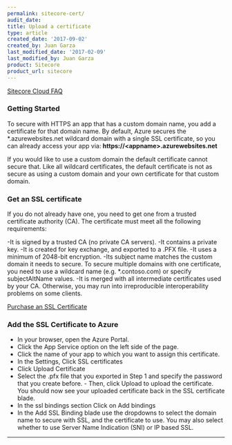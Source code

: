 ```yaml
---
permalink: sitecore-cert/
audit_date:
title: Upload a certificate
type: article
created_date: '2017-09-02'
created_by: Juan Garza
last_modified_date: '2017-02-09'
last_modified_by: Juan Garza
product: Sitecore
product_url: sitecore
---
```


[Sitecore Cloud FAQ](/how-to/sitecore-faq)

### Getting Started

To secure with HTTPS an app that has a custom domain name, you add a certificate for that domain name. By default, Azure secures the *.azurewebsites.net wildcard domain with a single SSL certificate, so you can already access your app via: 
**https://\<appname>.azurewebsites.net**

If you would like to use a custom domain the default certificate cannot secure that. Like all wildcard certificates, the default certificate is not as secure as using a custom domain and your own certificate for that custom domain.

### Get an SSL certificate

If you do not already have one, you need to get one from a trusted certificate authority (CA). The certificate must meet all the following requirements:

-It is signed by a trusted CA (no private CA servers).
-It contains a private key.
-It is created for key exchange, and exported to a .PFX file.
-It uses a minimum of 2048-bit encryption.
-Its subject name matches the custom domain it needs to secure. To secure multiple domains with one certificate, you need to use a wildcard name (e.g. *.contoso.com) or specify subjectAltName values.
-It is merged with all intermediate certificates used by your CA. Otherwise, you may run into irreproducible interoperability problems on some clients.

[Purchase an SSL Certificate](https://docs.microsoft.com/en-us/azure/app-service-web/web-sites-purchase-ssl-web-site)

### Add the SSL Certificate to Azure

- In your browser, open the Azure Portal.
- Click the App Service option on the left side of the page.
- Click the name of your app to which you want to assign this certificate.
- In the Settings, Click SSL certificates
- Click Upload Certificate
- Select the .pfx file that you exported in Step 1 and specify the password that you create before. - Then, click Upload to upload the certificate. You should now see your uploaded certificate back in the SSL certificate blade.
- In the ssl bindings section Click on Add bindings
- In the Add SSL Binding blade use the dropdowns to select the domain name to secure with SSL, and the certificate to use. You may also select whether to use Server Name Indication (SNI) or IP based SSL.

------------------------------------------------------------------------
